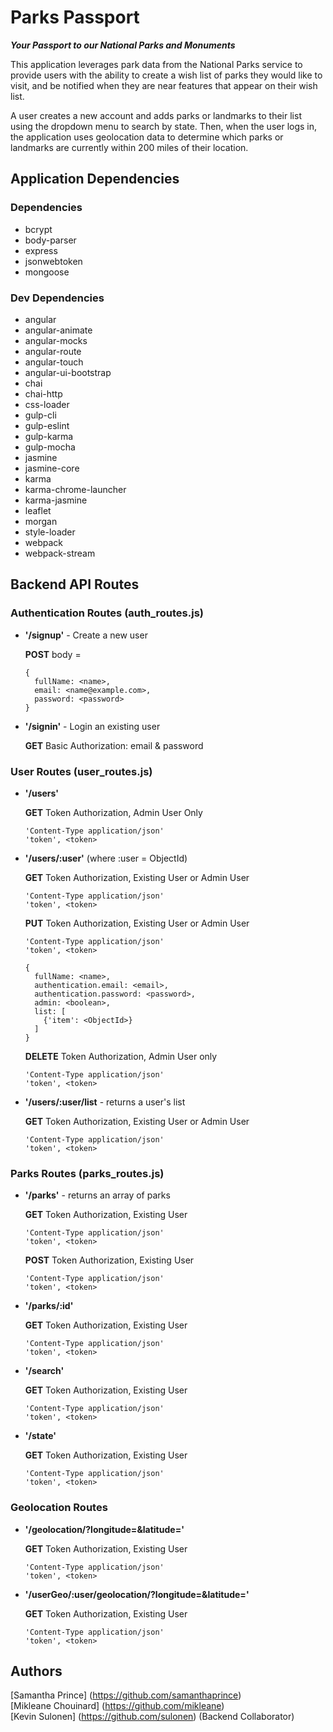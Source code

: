 # Parks Passport  
***Your Passport to our National Parks and Monuments***

This application leverages park data from the National Parks service to provide users with the ability to create a wish list of parks they would like to visit, and be notified when they are near features that appear on their wish list.

A user creates a new account and adds parks or landmarks to their list using the dropdown menu to search by state. Then, when the user logs in, the application uses geolocation data to determine which parks or landmarks are currently within 200 miles of their location.

## Application Dependencies

### Dependencies  

* bcrypt  
* body-parser  
* express  
* jsonwebtoken  
* mongoose  

### Dev Dependencies  

* angular  
* angular-animate
* angular-mocks
* angular-route
* angular-touch
* angular-ui-bootstrap
* chai
* chai-http
* css-loader
* gulp-cli
* gulp-eslint  
* gulp-karma  
* gulp-mocha  
* jasmine  
* jasmine-core  
* karma  
* karma-chrome-launcher  
* karma-jasmine  
* leaflet  
* morgan  
* style-loader
* webpack
* webpack-stream  


## Backend API Routes

### Authentication Routes (auth_routes.js)

  * **'/signup'** - Create a new user  

    **POST** body =

        {
          fullName: <name>,
          email: <name@example.com>,
          password: <password>
        }

  * **'/signin'** - Login an existing user

    **GET** Basic Authorization: email & password

### User Routes (user_routes.js)

  * **'/users'**

    **GET** Token Authorization, Admin User Only

        'Content-Type application/json'
        'token', <token>

  * **'/users/:user'** (where :user = ObjectId)

    **GET** Token Authorization, Existing User or Admin User

        'Content-Type application/json'
        'token', <token>

    **PUT** Token Authorization, Existing User or Admin User

        'Content-Type application/json'
        'token', <token>

        {
          fullName: <name>,
          authentication.email: <email>,
          authentication.password: <password>,
          admin: <boolean>,
          list: [
            {'item': <ObjectId>}
          ]
        }

    **DELETE** Token Authorization, Admin User only

        'Content-Type application/json'
        'token', <token>

  * **'/users/:user/list** - returns a user's list

    **GET** Token Authorization, Existing User or Admin User

        'Content-Type application/json'
        'token', <token>

### Parks Routes (parks_routes.js)

  * **'/parks'** - returns an array of parks

    **GET** Token Authorization, Existing User

        'Content-Type application/json'
        'token', <token>

    **POST** Token Authorization, Existing User

        'Content-Type application/json'
        'token', <token>

  * **'/parks/:id'**

    **GET** Token Authorization, Existing User

        'Content-Type application/json'
        'token', <token>

  * **'/search'**

    **GET** Token Authorization, Existing User

        'Content-Type application/json'
        'token', <token>

  * **'/state'**

    **GET** Token Authorization, Existing User

        'Content-Type application/json'
        'token', <token>

### Geolocation Routes

  * **'/geolocation/?longitude=<longitude>&latitude=<latitude>'**

    **GET** Token Authorization, Existing User

        'Content-Type application/json'
        'token', <token>

  * **'/userGeo/:user/geolocation/?longitude=<longitude>&latitude=<latitude>'**

    **GET** Token Authorization, Existing User

        'Content-Type application/json'
        'token', <token>


## Authors

[Samantha Prince] (https://github.com/samanthaprince)  
[Mikleane Chouinard] (https://github.com/mikleane)  
[Kevin Sulonen] (https://github.com/sulonen) (Backend Collaborator)
